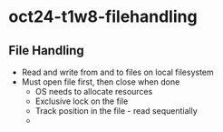 # oct24-t1w8-filehandling

## File Handling
- Read and write from and to files on local filesystem
- Must open file first, then close when done
    - OS needs to allocate resources
    - Exclusive lock on the file
    - Track position in the file - read sequentially
    - 